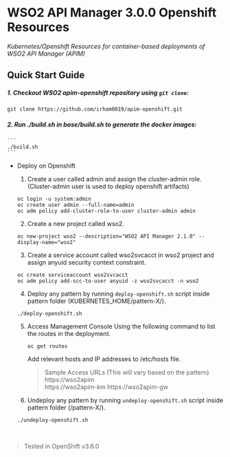 # WSO2 API Manager 3.0.0 Openshift Resources 
*Kubernetes/Openshift Resources for container-based deployments of WSO2 API Manager (APIM)*

## Quick Start Guide


##### 1. Checkout WSO2 apim-openshift  repository using `git clone`:
```
git clone https://github.com/irham0019/apim-openshift.git
```

##### 2. Run ./build.sh in base/build.sh to generate the docker images:
    ```
    ./build.sh
    ```
    

* Deploy on Openshift

    1. Create a user called admin and assign the cluster-admin role. (Cluster-admin user is used to deploy openshift artifacts)
    ```
    oc login -u system:admin
    oc create user admin --full-name=admin
    oc adm policy add-cluster-role-to-user cluster-admin admin
    ```
    2. Create a new project called wso2.
    ```
    oc new-project wso2 --description="WSO2 API Manager 2.1.0" --display-name="wso2"
    ```
        
    3. Create a service account called wso2svcacct in wso2 project and assign anyuid security context constraint.
    ```
    oc create serviceaccount wso2svcacct
    oc adm policy add-scc-to-user anyuid -z wso2svcacct -n wso2
    ```
    4. Deploy any pattern by running `deploy-openshift.sh` script inside pattern folder (KUBERNETES_HOME/pattern-X/).
    ```
    ./deploy-openshift.sh
    ```
    5. Access Management Console 
       Using the following command to list the routes in the deployment.
        ```
        oc get routes
        ```
        Add relevant hosts and IP addresses to /etc/hosts file.
        
        > Sample Access URLs (This will vary based on the pattern)  
        > https://wso2apim  
        > https://wso2apim-km
        > https://wso2apim-gw  

    6. Undeploy any pattern by running `undeploy-openshift.sh` script inside pattern folder (/pattern-X/).
    ```
    ./undeploy-openshift.sh
    ```
 
           
<br>

> Tested in OpenShift v3.6.0 

